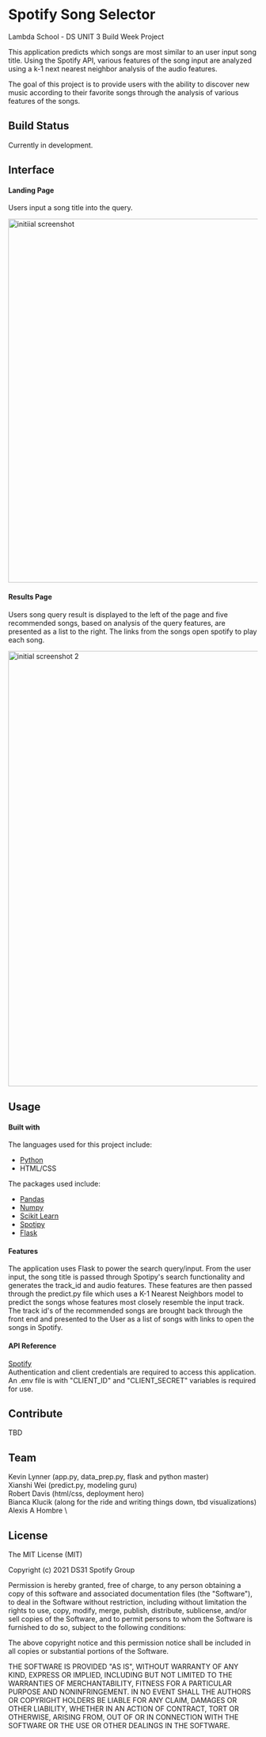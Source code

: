 # Spotify Song Selector

Lambda School - DS UNIT 3 Build Week Project

This application predicts which songs are most similar to an user input song title. Using the Spotify API, various features of the song input are analyzed using a k-1 next nearest neighbor analysis of the audio features. 

The goal of this project is to provide users with the ability to discover new music according to their favorite songs through the analysis of various features of the songs. 

## Build Status

Currently in development.

## Interface

#### Landing Page

Users input a song title into the query.

<img width="734" alt="initiial screenshot" src="https://user-images.githubusercontent.com/86363828/138159433-9687f67a-3891-4fc0-b3eb-a57a505f74ed.png">


#### Results Page

Users song query result is displayed to the left of the page and five recommended songs, based on analysis of the query features, are presented as a list to the right. The links from the songs open spotify to play each song. 

<img width="878" alt="initial screenshot 2" src="https://user-images.githubusercontent.com/86363828/138159444-25c842fd-06ea-452f-9756-d44cedaa0f70.png">


## Usage

#### Built with
The languages used for this project include:
- [Python](https://www.python.org/) 
- HTML/CSS

The packages used include:
- [Pandas](https://pandas.pydata.org/)
- [Numpy](https://numpy.org/doc/stable/index.html)
- [Scikit Learn](https://scikit-learn.org/stable/)
- [Spotipy](https://spotipy.readthedocs.io/en/2.19.0/)
- [Flask](https://flask.palletsprojects.com/en/2.0.x/)

#### Features

The application uses Flask to power the search query/input. From the user input, the song title is passed through Spotipy's search functionality and generates the track_id and audio features. These features are then passed through the predict.py file which uses a K-1 Nearest Neighbors model to predict the songs whose features most closely resemble the input track. The track id's of the recommended songs are brought back through the front end and presented to the User as a list of songs with links to open the songs in Spotify. 

#### API Reference
[Spotify](https://developer.spotify.com/documentation/web-api/)\
Authentication and client credentials are required to access this application. An .env file is with "CLIENT_ID" and "CLIENT_SECRET" variables is required for use. 

## Contribute

TBD

## Team
Kevin Lynner (app.py, data_prep.py, flask and python master)\
Xianshi Wei (predict.py, modeling guru)\
Robert Davis (html/css, deployment hero)\
Bianca Klucik (along for the ride and writing things down, tbd visualizations)\
Alexis A Hombre \

## License

The MIT License (MIT)

Copyright (c) 2021 DS31 Spotify Group

Permission is hereby granted, free of charge, to any person obtaining a copy of this software and associated documentation files (the "Software"), to deal in the Software without restriction, including without limitation the rights to use, copy, modify, merge, publish, distribute, sublicense, and/or sell copies of the Software, and to permit persons to whom the Software is furnished to do so, subject to the following conditions:

The above copyright notice and this permission notice shall be included in all copies or substantial portions of the Software.

THE SOFTWARE IS PROVIDED "AS IS", WITHOUT WARRANTY OF ANY KIND, EXPRESS OR IMPLIED, INCLUDING BUT NOT LIMITED TO THE WARRANTIES OF MERCHANTABILITY, FITNESS FOR A PARTICULAR PURPOSE AND NONINFRINGEMENT. IN NO EVENT SHALL THE AUTHORS OR COPYRIGHT HOLDERS BE LIABLE FOR ANY CLAIM, DAMAGES OR OTHER LIABILITY, WHETHER IN AN ACTION OF CONTRACT, TORT OR OTHERWISE, ARISING FROM, OUT OF OR IN CONNECTION WITH THE SOFTWARE OR THE USE OR OTHER DEALINGS IN THE SOFTWARE.

